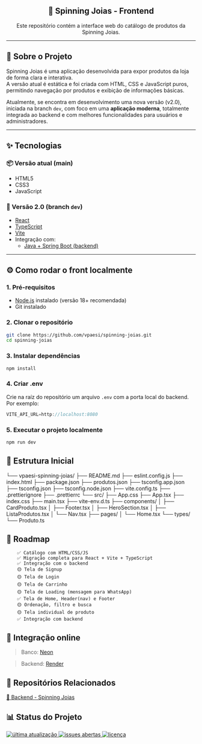 <section align="center">

# 💎 Spinning Joias - Frontend

Este repositório contém a interface web do catálogo de produtos da Spinning Joias.

</section>

---

## 📌 Sobre o Projeto

Spinning Joias é uma aplicação desenvolvida para expor produtos da loja de forma clara e interativa.  
A versão atual é estática e foi criada com HTML, CSS e JavaScript puros, permitindo navegação por produtos e exibição de informações básicas.

Atualmente, se encontra em desenvolvimento uma nova versão (v2.0), iniciada na branch `dev`, com foco em uma **aplicação moderna**, totalmente integrada ao backend e com melhores funcionalidades para usuários e administradores.

---

## ✨ Tecnologias

### 📦 Versão atual (main)
- HTML5
- CSS3
- JavaScript

### 🚧 Versão 2.0 (branch `dev`)
- [React](https://react.dev/)
- [TypeScript](https://react.dev/learn/typescript)
- [Vite](https://vitejs.dev/)
- Integração com:
  - [Java + Spring Boot (backend)](https://github.com/vpaesi/spinning-joias-backend)

---

## ⚙️ Como rodar o front localmente

### 1. Pré-requisitos

- [Node.js](https://nodejs.org/) instalado (versão 18+ recomendada)
- Git instalado

### 2. Clonar o repositório

```bash
git clone https://github.com/vpaesi/spinning-joias.git
cd spinning-joias
```

### 3. Instalar dependências

```bash
npm install
```

### 4. Criar .env

Crie na raíz do repositório um arquivo `.env` com a porta local do backend. Por exemplo:

```ts
VITE_API_URL=http://localhost:8080
```

### 5. Executar o projeto localmente

```bash
npm run dev
```

## 📁 Estrutura Inicial
└── vpaesi-spinning-joias/
    ├── README.md
    ├── eslint.config.js
    ├── index.html
    ├── package.json
    ├── produtos.json
    ├── tsconfig.app.json
    ├── tsconfig.json
    ├── tsconfig.node.json
    ├── vite.config.ts
    ├── .prettierignore
    ├── .prettierrc
    └── src/
        ├── App.css
        ├── App.tsx
        ├── index.css
        ├── main.tsx
        ├── vite-env.d.ts
        ├── components/
        │   ├── CardProduto.tsx
        │   ├── Footer.tsx
        │   ├── HeroSection.tsx
        │   ├── ListaProdutos.tsx
        │   └── Nav.tsx
        ├── pages/
        │   └── Home.tsx
        └── types/
            └── Produto.ts

## 🚧 Roadmap
        ✅ Catálogo com HTML/CSS/JS
        ✅ Migração completa para React + Vite + TypeScript
        ✅ Integração com o backend
        🟡 Tela de Signup
        🟡 Tela de Login
        🟡 Tela de Carrinho
        🟡 Tela de Loading (mensagem para WhatsApp)
        ✅ Tela de Home, Header(nav) e Footer
        🟡 Ordenação, filtro e busca
        🟡 Tela individual de produto
        ✅ Integração com backend

## 🚧 Integração online
> Banco: [Neon](https://neon.com/)

> Backend: [Render](https://render.com/)


## 🔗 Repositórios Relacionados
[🔸 Backend - Spinning Joias](https://github.com/vpaesi/spinning-joias_backend)

## 📊 Status do Projeto
<p> 
  <a href="https://github.com/vpaesi/spinning-joias/commits"> 
    <img src="https://img.shields.io/github/last-commit/vpaesi/spinning-joias" alt="última atualização"/> 
  </a> 
  <a href="https://github.com/vpaesi/spinning-joias/issues/"> 
    <img src="https://img.shields.io/github/issues/vpaesi/spinning-joias" alt="issues abertas" />
  </a> 
  <a href="https://github.com/vpaesi/spinning-joias/blob/main/LICENSE"> 
    <img src="https://img.shields.io/github/license/vpaesi/spinning-joias" alt="licença" />
  </a> 
</p>
